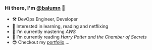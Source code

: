 ### Hi there, I'm [@balumn](https://github.com/balumn/) 👋

- 🛠️ DevOps Engineer, Developer
- 👀 Interested in learning, reading and netflixing
- 🌱 I’m currently mastering *AWS*
- 📖 I’m currently reading *Harry Potter and the Chamber of Secrets*
- 😎 Checkout my [portfolio](https://balumn.github.io/) ...
